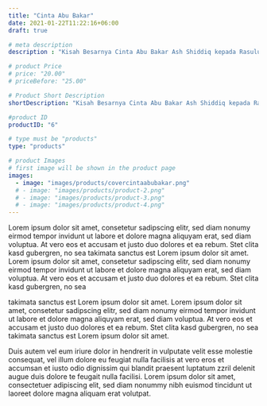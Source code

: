 ```yaml
---
title: "Cinta Abu Bakar"
date: 2021-01-22T11:22:16+06:00
draft: true

# meta description
description : "Kisah Besarnya Cinta Abu Bakar Ash Shiddiq kepada Rasulullah shallalahu alaihi wassalam"

# product Price
# price: "20.00"
# priceBefore: "25.00"

# Product Short Description
shortDescription: "Kisah Besarnya Cinta Abu Bakar Ash Shiddiq kepada Rasulullah shallalahu alaihi wassalam, khulafaur rasyidin yang pertama"

#product ID
productID: "6"

# type must be "products"
type: "products"

# product Images
# first image will be shown in the product page
images:
  - image: "images/products/covercintaabubakar.png"
  # - image: "images/products/product-2.png"
  # - image: "images/products/product-3.png"
  # - image: "images/products/product-4.png"
---
```


Lorem ipsum dolor sit amet, consetetur sadipscing elitr, sed diam nonumy eirmod tempor invidunt ut labore et dolore magna aliquyam erat, sed diam voluptua. At vero eos et accusam et justo duo dolores et ea rebum. Stet clita kasd gubergren, no sea takimata sanctus est Lorem ipsum dolor sit amet. Lorem ipsum dolor sit amet, consetetur sadipscing elitr, sed diam nonumy eirmod tempor invidunt ut labore et dolore magna aliquyam erat, sed diam voluptua. At vero eos et accusam et justo duo dolores et ea rebum. Stet clita kasd gubergren, no sea 

takimata sanctus est Lorem ipsum dolor sit amet. Lorem ipsum dolor sit amet, consetetur sadipscing elitr, sed diam nonumy eirmod tempor invidunt ut labore et dolore magna aliquyam erat, sed diam voluptua. At vero eos et accusam et justo duo dolores et ea rebum. Stet clita kasd gubergren, no sea takimata sanctus est Lorem ipsum dolor sit amet.

Duis autem vel eum iriure dolor in hendrerit in vulputate velit esse molestie consequat, vel illum dolore eu feugiat nulla facilisis at vero eros et accumsan et iusto odio dignissim qui blandit praesent luptatum zzril delenit augue duis dolore te feugait nulla facilisi. Lorem ipsum dolor sit amet, consectetuer adipiscing elit, sed diam nonummy nibh euismod tincidunt ut laoreet dolore magna aliquam erat volutpat.
